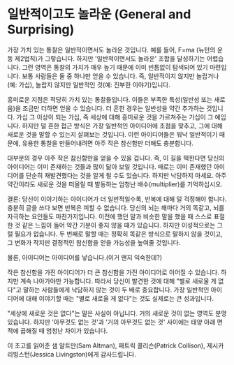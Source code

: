 # 일반적이고도 놀라운 (General and Surprising)

가장 가치 있는 통찰은 일반적이면서도 놀라운 것입니다. 예를 들어, F=ma (뉴턴의 운동 제2법칙)가 그렇습니다. 하지만 '일반적이면서도 놀라운' 조합을 달성하기는 어렵습니다. 그런 영역은 통찰의 가치가 매우 높기 때문에 이미 빈틈없이 탐색되어 있기 마련입니다. 보통 사람들은 둘 중 하나만 얻을 수 있습니다. 즉, 일반적이지 않지만 놀랍거나(예: 가십), 놀랍지 않지만 일반적인 것(예: 진부한 이야기)입니다.

흥미로운 지점은 적당히 가치 있는 통찰들입니다. 이들은 부족한 특성(일반성 또는 새로움)을 조금만 더하면 얻을 수 있습니다. 더 흔한 경우는 일반성을 약간 추가하는 것입니다. 가십 그 이상이 되는 가십, 즉 세상에 대해 흥미로운 것을 가르쳐주는 가십이 그 예입니다. 하지만 덜 흔한 접근 방식은 가장 일반적인 아이디어에 초점을 맞추고, 그에 대해 새로운 것을 말할 수 있는지 살펴보는 것입니다. 이런 아이디어들은 워낙 일반적이기 때문에, 유용한 통찰을 만들어내려면 아주 작은 참신함만 더해도 충분합니다.

대부분의 경우 아주 작은 참신함만을 얻을 수 있을 겁니다. 즉, 이 길을 택한다면 당신의 아이디어는 이미 존재하는 것들과 많이 닮아 보일 것입니다. 때로는 이미 존재했던 아이디어를 단순히 재발견했다는 것을 알게 될 수도 있습니다. 하지만 낙담하지 마세요. 아주 약간이라도 새로운 것을 떠올릴 때 발동하는 엄청난 배수(multiplier)를 기억하십시오.

결론: 당신이 이야기하는 아이디어가 더 일반적일수록, 반복에 대해 덜 걱정해야 합니다. 충분히 글을 쓰다 보면 반복은 피할 수 없습니다. 당신의 뇌는 해마다 거의 똑같고, 뇌를 자극하는 요인들도 마찬가지입니다. 이전에 했던 말과 비슷한 말을 했을 때 스스로 표절한 것 같은 느낌이 들어 약간 기분이 좋지 않을 때가 있습니다. 하지만 이성적으로는 그럴 필요가 없습니다. 두 번째로 말할 때는 정확히 똑같은 방식으로 말하지 않을 것이고, 그 변화가 작지만 결정적인 참신함을 얻을 가능성을 높여줄 것입니다.

물론, 아이디어는 아이디어를 낳습니다.(이거 왠지 익숙한데?)

작은 참신함을 가진 아이디어가 더 큰 참신함을 가진 아이디어로 이어질 수 있습니다. 하지만 계속 나아가야만 가능합니다. 따라서 당신이 발견한 것에 대해 "별로 새로울 게 없다"고 말하는 사람들에게 낙담하지 않는 것이 두 배로 중요합니다. 가장 일반적인 아이디어에 대해 이야기할 때는 "별로 새로울 게 없다"는 것도 실제로는 큰 성과입니다.

"세상에 새로운 것은 없다"는 말은 사실이 아닙니다. 거의 새로운 것이 없는 영역도 분명 있습니다. 하지만 '아무것도 없는 것'과 '거의 아무것도 없는 것' 사이에는 태양 아래 면적에 곱해질 때 엄청난 차이가 있습니다.

이 초고를 읽어준 샘 알트만(Sam Altman), 패트릭 콜리슨(Patrick Collison), 제시카 리빙스턴(Jessica Livingston)에게 감사드립니다.